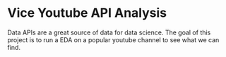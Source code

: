 # Vice Youtube API Analysis
Data APIs are a great source of data for data science. 
The goal of this project is to run a EDA on a popular youtube channel to see what we can find.
